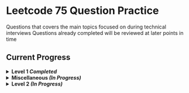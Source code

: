 # Leetcode 75 Question Practice
Questions that covers the main topics focused on during technical interviews
Questions already completed will be reviewed at later points in time

## Current Progress
<details>
    <summary><strong>Level 1 <em>Completed</em></strong></summary>
  
  ### Day 1 - Prefix Sum
 - [x] 1480. Running Sum of 1d Array 
 - [x] 724. Find Pivot Index
  ### Day 2 - String
 - [x] 205. Isomorphic Strings
 - [x] 392. Is Subsequence
  ### Day 3 - Linked List
 - [x] 21. Merge Two Sorted Lists
 - [x] 206. Reverse Linked List
  ### Day 4 - Linked List
 - [x] 876. Middle of Linked List
 - [x] 142. Linked List Cycle II
  ### Day 5 - Greedy
 - [x] 121. Best Time to Buy and Sell Stock
 - [x] 409. Longest Palindrome
  ### Day 6 - Tree
 - [x] 589. N-ary Tree Preorder Traversal
 - [x] 102. Binary Tree Level Order Traversal
  ### Day 7 - Binary Search
 - [x] 704. Binary Search
 - [x] 278. First Bad Version
  ### Day 8 - Binary Search Tree
 - [x] 98. Validate Binary Search Tree
 - [x] 235. Lowest Common Ancestor of a Binary Search Tree
  ### Day 9 - Graph/BFS/DFS
 - [x] 733. Flood Fill
 - [x] 200. Number of Islands
  ### Day 10 - Dynamic Programming
 - [x] 509. Fibonacci Number
 - [x] 70. Climbing Stairs
  ### Day 11 - Dynamic Programming
 - [x] 746. Min Cost Climbing Stairs
 - [x] 62. Unique Paths
  ### Day 12 - Sliding Window/Two Pointer
 - [x] 438. Find All Anagrams in a String
 - [x] 424. Longest Repeating Character Replacement
  ### Day 13 - Hashmap
 - [x] 1. Two Sum
 - [x] 299. Bulls and Cows
  ### Day 14 - Stack
 - [x] 844. Backspace String Compare
 - [x] 394. Decode String
  ### Day 15 - Heap
 - [x] 1046. Last Stone Weight
 - [x] 692. Top K Frequent Words
</details>

<details>
    <summary><strong>Miscellaneous <em>(In Progress)</em></strong></summary>
    
  - [x] 139. Word Break
  - [x] 403. Frog Jump
  - [x] 274. H-Index
  - [x] 336. Palindrome Pairs
</details>

<details>
    <summary><strong>Level 2 <em>(In Progress)</em></strong></summary>

   ### Day 1 - Implementation/Simulation
  - [ ] 202. Happy Number
  - [ ] 54. Spiral Matrix
  - [ ] 1706. Where Will the Ball Fall
   ### Day 2 - String
  - [ ] 14. Longest Common Prefix
  - [ ] 43. Multiply Strings
   ### Day 3 - Linked List
  - [ ] 19. Remove Nth Node From End of List
  - [ ] 234. Palidnrome Linked List
   ### Day 4 - Linked List
  - [ ] 328. Odd Even Linked List
  - [ ] 148. Sort List
   ### Day 5 - Greedy
  - [ ] 2131. Longest Palindrome by Concatenating Two Letter Words
  - [ ] 621. Task Scheduler
   ### Day 6 - Tree
  - [ ] 226. Invert Binary Tree
  - [ ] 110. Blanaced Binary Tree
   ### Day 7 - Tree 
  - [ ] 543. Diameter of Binary Tree
  - [ ] 437. Path Sum III
   ### Day 8 - Binary Search
  - [ ] 64. Search a 2D Matrix
  - [ ] 33. Search in Rotated Sorted Array
   ### Day 9 - Binary Search Tree
  - [ ] 108. Convert Sorted Array to Binary Search Tree
  - [ ] 230. Kth Smallest Element in a BST
  - [ ] 173. Binary Search tree Iterator 
   ### Day 10 - Graph/BFS/DFS
  - [ ] 994. Rotting Oranges
  - [ ] 417. Pacific Atlantic Water Flow
   ### Day 11 - Graph/BFS/DFS
  - [ ] 210. Course Scheule II
  - [ ] 815. Bus Routes 
   ### Day 12 - Dyanmic Programming
  - [ ] 198. House Robber
  - [ ] 322. Coin Change
   ### Day 13 - Dynamic Programming
  - [ ] 416. Partition Equal Subset Sum
  - [ ] 152. Maximum Product Subarray
   ### Day 14 - Sliding Window/Two Pointer
  - [ ] 3. Longest Substring Without Repeating Characters
  - [ ] 16. 3Sum Closest
  - [ ] 76. Minimum Window Substring
   ### Day 15 - Tree
  - [ ] 100. Same Tree
  - [ ] 101. Symmetric Tree
  - [ ] 199. Binary Tree Right Side View
   ### Day 16 - Design
  - [ ] 232. Implement Queue using Stacks
  - [ ] 155. Min Stack
  - [ ] 208. Implement Trie (Prefix Tree)
   ### Day 17 - Interval
  - [ ] 57. Insert Interval
  - [ ] 56. Merge Intervals
   ### Day 18 - Stack
  - [ ] 735. Asteriod Collision
  - [ ] 227. Basic Calculator II
   ### Day 19 - Union Find
  - [ ] 547. Number of Provinces
  - [ ] 947. Most Stones Removed with Same Row or Column
   ### Day 20 - Brute Force/Backtracking
  - [ ] 39. Combination Sum
  - [ ] 46. Permutations
</details>
